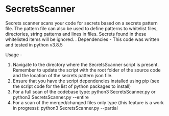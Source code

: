 # SecretsScanner
Secrets scanner scans your code for secrets based on a secrets pattern file. The pattern file can also be used to define patterns to whitelist files, directories, string patterns and lines in files. Secrets found in these whitelisted items will be ignored.
.
Dependencies - This code was written and tested in python v3.8.5

Usage - 
1) Navigate to the directory where the SecretsScanner script is present. Remember to update the script with the root folder of the source code and the location of the secrets pattern json file.
3) Ensure that you have the script dependencies installed using pip (see the script code for the list of python packages to install) 
2) For a full scan of the codebase type:
   python3 SecretsScanner.py or python3 SecretsScanner.py --entire
3) For a scan of the merged/changed files only type (this feature is a work in progress):
   python3 SecretsScanner.py --partial
   

